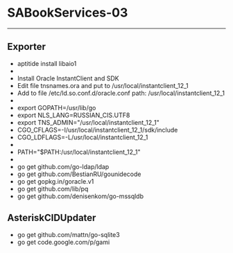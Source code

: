 # SABookServices-03
---------------------------------------------------

## Exporter

* aptitide install libaio1
* 
* Install Oracle InstantClient and SDK
* Edit file tnsnames.ora and put to /usr/local/instantclient_12_1
* Add to file /etc/ld.so.conf.d/oracle.conf path: /usr/local/instantclient_12_1
* 
* export GOPATH=/usr/lib/go
* export NLS_LANG=RUSSIAN_CIS.UTF8
* export TNS_ADMIN="/usr/local/instantclient_12_1"
* CGO_CFLAGS=-I/usr/local/instantclient_12_1/sdk/include
* CGO_LDFLAGS=-L/usr/local/instantclient_12_1
* 
* PATH="$PATH:/usr/local/instantclient_12_1"
* 
* go get github.com/go-ldap/ldap
* go get github.com/BestianRU/gounidecode
* go get gopkg.in/goracle.v1
* go get github.com/lib/pq
* go get github.com/denisenkom/go-mssqldb

## AsteriskCIDUpdater

* go get github.com/mattn/go-sqlite3
* go get code.google.com/p/gami



